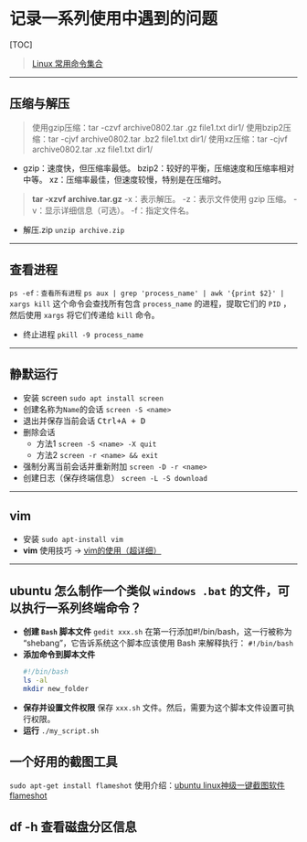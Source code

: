 # 记录一系列使用中遇到的问题
[TOC]


> [Linux 常用命令集合](https://www.runoob.com/w3cnote/linux-common-command.html)


---
## 压缩与解压
> 使用gzip压缩：tar -czvf archive0802.tar .gz file1.txt dir1/
> 使用bzip2压缩：tar -cjvf archive0802.tar .bz2 file1.txt dir1/
> 使用xz压缩：tar -cjvf archive0802.tar .xz file1.txt dir1/
- gzip：速度快，但压缩率最低。
bzip2：较好的平衡，压缩速度和压缩率相对中等。
xz：压缩率最佳，但速度较慢，特别是在压缩时。

> **tar -xzvf archive.tar.gz**
> -x：表示解压。
> -z：表示文件使用 gzip 压缩。
> -v：显示详细信息（可选）。
> -f：指定文件名。

- 解压.zip
`unzip archive.zip`

---

## 查看进程
  `ps -ef：查看所有进程`
  `ps aux | grep 'process_name' | awk '{print $2}' | xargs kill`
  这个命令会查找所有包含 `process_name` 的进程，提取它们的 `PID` ，然后使用 `xargs` 将它们传递给 `kill` 命令。
  - 终止进程
    `pkill -9 process_name`

---

## 静默运行
  - 安装 screen
    `sudo apt install screen`
  - 创建名称为`Name`的会话
    `screen -S <name>`
  - 退出并保存当前会话
    <kbd>Ctrl+A + D</kbd>
  - 删除会话
    - 方法1
      `screen -S <name> -X quit`
    - 方法2
      `screen -r <name> && exit `
  - 强制分离当前会话并重新附加
    `screen -D -r <name>`
  - 创建日志（保存终端信息）
    `screen -L -S download`

---

## vim
  - 安装
    `sudo apt-install vim`
  - **vim** 使用技巧
    -> [vim的使用（超详细）](https://blog.csdn.net/qq_40650558/article/details/104565133)

---

## ubuntu 怎么制作一个类似 `windows .bat` 的文件，可以执行一系列终端命令？
  - **创建 `Bash` 脚本文件**
    `gedit xxx.sh`
    在第一行添加#!/bin/bash，这一行被称为 “shebang”，它告诉系统这个脚本应该使用 Bash 来解释执行：
    `#!/bin/bash`
  - **添加命令到脚本文件**
    ```bash
    #!/bin/bash
    ls -al
    mkdir new_folder
    ```
  - **保存并设置文件权限**
    保存 `xxx.sh` 文件。然后，需要为这个脚本文件设置可执行权限。
  - **运行**
    `./my_script.sh`

## 一个好用的截图工具
  `sudo apt-get install flameshot`
  使用介绍：[ubuntu linux神级一键截图软件flameshot](https://www.bilibili.com/video/BV1K7411c7GW)

## df -h 查看磁盘分区信息